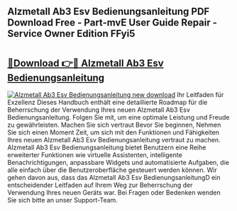 ## Alzmetall Ab3 Esv Bedienungsanleitung PDF Download Free - Part-mvE User Guide Repair - Service Owner Edition FFyi5

# <h2><a href="http://df541s2.blite.top/?on=Alzmetall+Ab3+Esv+Bedienungsanleitung">🔗Download 👉🔴 Alzmetall Ab3 Esv Bedienungsanleitung</a></h2>

[![Alzmetall Ab3 Esv Bedienungsanleitung new download](https://i.imgur.com/lujVjoI.png)](http://df541s2.blite.top/?on=Alzmetall+Ab3+Esv+Bedienungsanleitung)
Ihr Leitfaden für Exzellenz Dieses Handbuch enthält eine detaillierte Roadmap für die Beherrschung der Verwendung Ihres neuen Alzmetall Ab3 Esv Bedienungsanleitung. Folgen Sie mit, um eine optimale Leistung und Freude zu gewährleisten. Machen Sie sich vertraut Bevor Sie beginnen, Nehmen Sie sich einen Moment Zeit, um sich mit den Funktionen und Fähigkeiten Ihres neuen Alzmetall Ab3 Esv Bedienungsanleitung vertraut zu machen. Alzmetall Ab3 Esv Bedienungsanleitung bietet Benutzern eine Reihe erweiterter Funktionen wie virtuelle Assistenten, intelligente Benachrichtigungen, anpassbare Widgets und automatisierte Aufgaben, die alle einfach über die Benutzeroberfläche gesteuert werden können. Wir gehen davon aus, dass das Alzmetall Ab3 Esv BedienungsanleitungD ein entscheidender Leitfaden auf Ihrem Weg zur Beherrschung der Verwendung Ihres neuen Geräts war. Bei Fragen oder Bedenken wenden Sie sich bitte an unser Support-Team.
